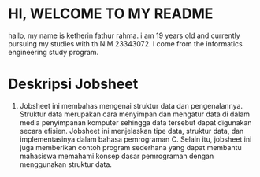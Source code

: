  # HI, WELCOME TO MY README 

 hallo, my name is ketherin fathur rahma. i am 19 years old and currently pursuing my studies with th NIM 23343072. I come from the informatics engineering study program. 


 # Deskripsi Jobsheet
1. Jobsheet ini membahas mengenai struktur data dan pengenalannya. Struktur data merupakan cara menyimpan dan mengatur data di dalam media penyimpanan komputer sehingga data tersebut dapat digunakan secara efisien. Jobsheet ini menjelaskan tipe data, struktur data, dan implementasinya dalam bahasa pemrograman C. Selain itu, jobsheet ini juga memberikan contoh program sederhana yang dapat membantu mahasiswa memahami konsep dasar pemrograman dengan menggunakan struktur data.
